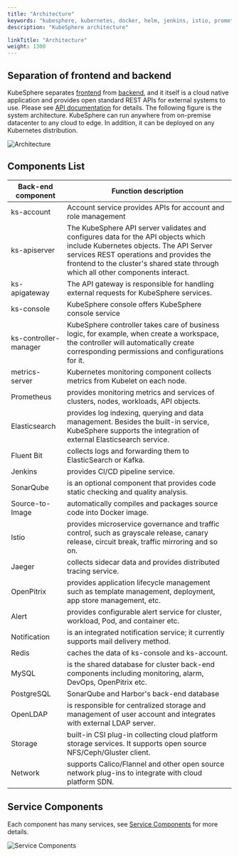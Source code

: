 ```yaml
---
title: "Architecture"
keywords: "kubesphere, kubernetes, docker, helm, jenkins, istio, prometheus, devops, service mesh"
description: "KubeSphere architecture"

linkTitle: "Architecture"
weight: 1300
---
```


## Separation of frontend and backend

KubeSphere separates [frontend](https://github.com/kubesphere/console) from [backend](https://github.com/kubesphere/kubesphere), and it itself is a cloud native application and provides open standard REST APIs for external systems to use. Please see [API documentation](../../api-reference/api-docs) for details. The following figure is the system architecture. KubeSphere can run anywhere from on-premise datacenter to any cloud to edge. In addition, it can be deployed on any Kubernetes distribution.

![Architecture](https://pek3b.qingstor.com/kubesphere-docs/png/20190810073322.png)

## Components List

| Back-end component | Function description |
|---|---|
| ks-account | Account service provides APIs for account and role management |
| ks-apiserver | The KubeSphere API server validates and configures data for the API objects which include Kubernetes objects. The API Server services REST operations and provides the frontend to the cluster's shared state through which all other components interact. |
| ks-apigateway | The API gateway is responsible for handling external requests for KubeSphere services. |
| ks-console | KubeSphere console offers KubeSphere console service |
| ks-controller-manager | KubeSphere controller takes care of business logic, for example, when create a workspace, the controller will automatically create corresponding permissions and configurations for it. |
| metrics-server | Kubernetes monitoring component collects metrics from Kubelet on each node. |
| Prometheus | provides monitoring metrics and services of clusters, nodes, workloads, API objects. |
| Elasticsearch | provides log indexing, querying and data management. Besides the built-in service, KubeSphere supports the integration of external Elasticsearch service. |
| Fluent Bit | collects logs and forwarding them to ElasticSearch or Kafka. |
| Jenkins | provides CI/CD pipeline service. |
| SonarQube | is an optional component that provides code static checking and quality analysis. |
| Source-to-Image | automatically compiles and packages source code into Docker image. |
| Istio | provides microservice governance and traffic control, such as grayscale release, canary release, circuit break, traffic mirroring and so on. |
| Jaeger | collects sidecar data and provides distributed tracing service. |
| OpenPitrix | provides application lifecycle management such as template management, deployment, app store management, etc. |
| Alert | provides configurable alert service for cluster, workload, Pod, and container etc. |
| Notification | is an integrated notification service; it currently supports mail delivery method. |
| Redis | caches the data of ks-console and ks-account. |
| MySQL | is the shared database for cluster back-end components including monitoring, alarm, DevOps, OpenPitrix etc. |
| PostgreSQL | SonarQube and Harbor's back-end database |
| OpenLDAP | is responsible for centralized storage and management of user account and integrates with external LDAP server. |
| Storage | built-in CSI plug-in collecting cloud platform storage services. It supports open source NFS/Ceph/Gluster client. |
| Network | supports Calico/Flannel and other open source network plug-ins to integrate with cloud platform SDN. |

## Service Components

Each component has many services, see [Service Components](../../infrastructure/components) for more details.

![Service Components](https://pek3b.qingstor.com/kubesphere-docs/png/20191017163549.png)
